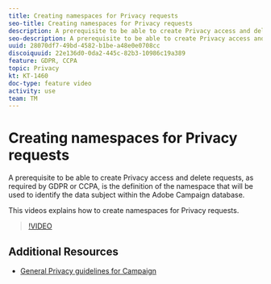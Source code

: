 ```yaml
---
title: Creating namespaces for Privacy requests
seo-title: Creating namespaces for Privacy requests
description: A prerequisite to be able to create Privacy access and delete requests, as required by GDPR or CCPA, is the definition of the namespace that will be used to identify the data subject within the Adobe Campaign database. This videos explains how to create namespaces for Privacy requests.
seo-description: A prerequisite to be able to create Privacy access and delete requests, as required by GDPR or CCPA, is the definition of the namespace that will be used to identify the data subject within the Adobe Campaign database. This videos explains how to create namespaces for Privacy requests.
uuid: 28070df7-49bd-4582-b1be-a48e0e0708cc
discoiquuid: 22e136d0-0da2-445c-82b3-10986c19a389
feature: GDPR, CCPA
topic: Privacy
kt: KT-1460
doc-type: feature video
activity: use
team: TM
---
```


# Creating namespaces for Privacy requests

A prerequisite to be able to create Privacy access and delete requests, as required by GDPR or CCPA, is the definition of the namespace that will be used to identify the data subject within the Adobe Campaign database.

This videos explains how to create namespaces for Privacy requests.

>[!VIDEO](https://video.tv.adobe.com/v/22600?quality=12)

## Additional Resources

* [General Privacy guidelines for Campaign](https://helpx.adobe.com/campaign/kb/campaign-privacy-overview.html)
